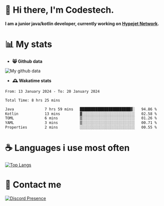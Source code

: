# 👋 Hi there, I'm Codestech.
**I am a junior java/kotlin developer, currently working on [Hypejet Network](https://github.com/Hypejet).**

# 📊 My stats
- **😸 Github data**

![My github data](https://github-readme-stats.vercel.app/api?username=Codestech1&count_private=true&include_all_commits=true&theme=codeSTACKr)

- **🕰️ Wakatime stats**
<!--START_SECTION:waka-->

```txt
From: 13 January 2024 - To: 20 January 2024

Total Time: 8 hrs 25 mins

Java              7 hrs 59 mins   ███████████████████████▓░   94.86 %
Kotlin            13 mins         ▓░░░░░░░░░░░░░░░░░░░░░░░░   02.58 %
TOML              6 mins          ▒░░░░░░░░░░░░░░░░░░░░░░░░   01.26 %
YAML              3 mins          ▒░░░░░░░░░░░░░░░░░░░░░░░░   00.71 %
Properties        2 mins          ░░░░░░░░░░░░░░░░░░░░░░░░░   00.55 %
```

<!--END_SECTION:waka-->

# ☕ Languages i use most often
[![Top Langs](https://github-readme-stats.vercel.app/api/top-langs/?username=Codestech1&layout=compact&langs_count=8&exclude_repo=window5000.github.io&theme=codeSTACKr)](https://github.com/anuraghazra/github-readme-stats)

# 💬 Contact me
[![Discord Presence](https://lanyard.cnrad.dev/api/650718742157852740)](https://discord.com/users/650718742157852740)
</br>
